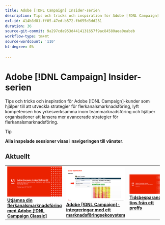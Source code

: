 ```yaml
---
title: Adobe [!DNL Campaign] Insider-serien
description: Tips och tricks och inspiration för Adobe [!DNL Campaign] -kunder som vill utveckla flerkanalsstrategier för marknadsföring, höja kompetensen hos yrkesverksamma inom teammarknadsföring och hjälpa företag att lansera mer avancerade strategier för flerkanalsmarknadsföring.
exl-id: 414b8d81-ff05-47ed-b572-fb655d3dd231
duration: 36
source-git-commit: 9a297cda953d4414131657f9ac84580aea0eabeb
workflow-type: tm+mt
source-wordcount: '110'
ht-degree: 0%

---
```


# Adobe [!DNL Campaign] Insider-serien

Tips och tricks och inspiration för Adobe [!DNL Campaign]-kunder som hjälper till att utveckla strategier för flerkanalsmarknadsföring, lyft kompetensen hos yrkesverksamma inom teammarknadsföring och hjälper organisationer att lansera mer avancerade strategier för flerkanalsmarknadsföring.

>[!TIP]
>
>**Alla inspelade sessioner visas i navigeringen till vänster**.

## Aktuellt

<table>
  <tr>
   <td>
      <a href="2022/cross-channel.md">
      <img alt="Utjämna er flerkanalsmarknadsföring med Adobe [!DNL Campaign Classic]" src="assets/cross-channel.png"/>
      </a>
      <div>
         <a href="./2022/cross-channel.md"><strong>Utjämna din flerkanalsmarknadsföring med Adobe [!DNL Campaign Classic]</strong></a>
         <br/>
      </div>
   </td>
   <td>
      <a href="2022/integrations.md">
      <img alt="Adobe [!DNL Campaign]-integreringar med ett marknadsföringsekosystem" src="assets/integrations.png"/>
      </a>
      <div>
         <a href="./2022/integrations.md"><strong>Adobe [!DNL Campaign]-integreringar med ett marknadsföringsekosystem</strong></a>
         <br/>
      </div>
   </td>
   <td>
      <a href="2022/tips.md">
      <img alt="Tidsbesparande tips från ett proffs" src="./assets/tips.png"/>
      </a>
      <div>
         <a href="2022/tips.md"><strong>Tidsbesparande tips från ett proffs</strong></a>
         <br/>
      </div>
   </td>
</table>
